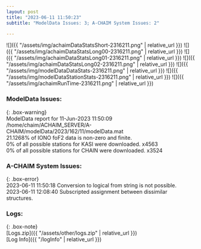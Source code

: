 ```yaml
---
layout: post
title: "2023-06-11 11:50:23"
subtitle: "ModelData Issues: 3; A-CHAIM System Issues: 2"

---
```


![]({{ "/assets/img/achaimDataStatsShort-2316211.png" | relative_url }})
![]({{ "/assets/img/achaimDataStatsLong00-2316211.png" | relative_url }})
![]({{ "/assets/img/achaimDataStatsLong01-2316211.png" | relative_url }})
![]({{ "/assets/img/achaimDataStatsLong02-2316211.png" | relative_url }})
![]({{ "/assets/img/modelDataDataStats-2316211.png" | relative_url }})
![]({{ "/assets/img/modelDataStationStats-2316211.png" | relative_url }})
![]({{ "/assets/img/achaimRunTime-2316211.png" | relative_url }})


### ModelData Issues:  
  
{: .box-warning}  
 ModelData report for 11-Jun-2023 11:50:09   
 /home/chaim/ACHAIM_SERVER/A-CHAIM/modelData/2023/162/11/modelData.mat   
 21.1268% of IONO foF2 data is non-zero and finite.   
 0% of all possible stations for KASI were downloaded. x4563   
 0% of all possible stations for CHAIN were downloaded. x3524   
  
### A-CHAIM System Issues:  
  
{: .box-error}  
2023-06-11 11:50:18 Conversion to logical from string is not possible.  
2023-06-11 12:08:40 Subscripted assignment between dissimilar structures.  

### Logs:  
  
{: .box-note}  
[Logs.zip]({{ "/assets/other/logs.zip" | relative_url }})  
[Log Info]({{ "/logInfo" | relative_url }})  
